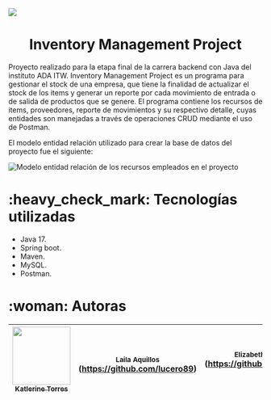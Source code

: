 
<p align="left">
<img src="https://img.shields.io/badge/STATUS-EN%20DESAROLLO-green">
</p>
   
<h1 align="center"> Inventory Management Project </h1>


Proyecto realizado para la etapa final de la carrera backend con Java del instituto ADA ITW. Inventory Management Project es un programa para gestionar el stock de una empresa, que tiene la finalidad de actualizar el stock de los items y generar un reporte por cada movimiento de entrada o de salida de productos que se genere. El programa contiene los recursos de items, proveedores, reporte de movimientos y su respectivo detalle, cuyas entidades son manejadas a través de operaciones CRUD mediante el uso de Postman. 

El modelo entidad relación utilizado para crear la base de datos del proyecto fue el siguiente:

![Modelo entidad relación de los recursos empleados en el proyecto](https://user-images.githubusercontent.com/69372029/208732804-5fefe91d-4e70-4a8d-b5dd-62bdae4ee8cc.PNG)

<h1>:heavy_check_mark: Tecnologías utilizadas </h1>

- Java 17.
- Spring boot.
- Maven.
- MySQL.
- Postman.

<h1> :woman: Autoras </h1>

| [<img src="https://avatars.githubusercontent.com/u/69372029?v=4" width=115><br><sub>Katlerine Torres</sub>](https://github.com/katlerine) |  <br><sub>Laila Aquillos</sub><br>(https://github.com/lucero89) | <sub>Elizabeth Rojas</sub><br>(https://github.com/EliRojo) |
| :---: | :---: | :---: |
